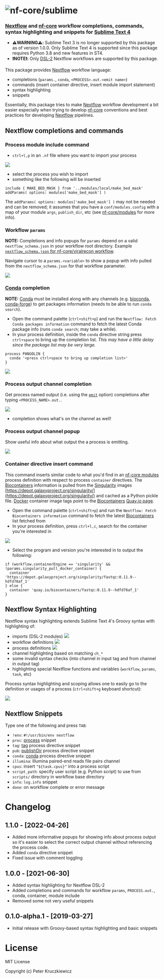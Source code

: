 # ![nf-core/sublime](images/nfcore-sublime_logo.png)

### [Nextflow] and [nf-core] workflow completions, commands, syntax highlighting and snippets for [Sublime Text 4]

- **⚠️WARNING⚠️:** Sublime Text 3 is no longer supported by this package as of version 1.0.0. Only Sublime Text 4 is supported since this package requires Python 3.8 and new features in ST4.
- **❗NOTE❗:** Only [DSL-2] Nextflow workflows are supported by this package.

This package provides [Nextflow] workflow language:

- completions (`params.`, `conda`, `<PROCESS>.out.<emit name>`)
- commands (insert container directive, insert module import statement)
- syntax highlighting
- snippets

Essentially, this package tries to make [Nextflow] workflow development a bit easier especially when trying to develop [nf-core] conventions and best practices for developing [Nextflow] pipelines.

## Nextflow completions and commands

### Process module include command

- `ctrl+l,p` in an `.nf` file where you want to import your process

![](images/include-process-command-quick-menu.png)

- select the process you wish to import
- something like the following will be inserted

```nextflow
include { MAKE_BED_MASK } from '../modules/local/make_bed_mask' addParams( options: modules['make_bed_mask'] )
```

The `addParams( options: modules['make_bed_mask'] )` may not be needed and can be removed; it assumes that you have a `conf/modules.config` with a map of your module `args`, `publish_dir`, etc (see [nf-core/modules](https://github.com/nf-core/modules#module-parameters) for more info).

### Workflow `params`

**NOTE:** Completions and info popups for `params` depend on a valid `nextflow_schema.json` in your workflow root directory. Example [`nextflow_schema.json` for nf-core/viralrecon workflow](https://github.com/nf-core/viralrecon/blob/master/nextflow_schema.json).

Navigate cursor to a `params.<variable>` to show a popup with info pulled from the `nextflow_schema.json` for that workflow parameter.

![](images/params-popup-nf-core-viralrecon.png)

### [Conda] completion

**NOTE:** [Conda] must be installed along with any channels (e.g. [bioconda], [conda-forge]) to get packages information (needs to be able to run `conda search`).

- Open the command palette (`ctrl+shift+p`) and run the `Nextflow: Fetch Conda packages information` command to fetch the latest Conda package info (runs `conda search`; may take a while).
- In your process definition, inside the `conda` directive string press `ctrl+space` to bring up the completion list. *This may have a little delay since the package list may be very large.*

```nextflow
process PANGOLIN {
  conda '<press ctrl+space to bring up completion list>'
}
```

![](images/conda-completion.png)

### Process output channel completion

Get process named output (i.e. using the [`emit`](https://www.nextflow.io/docs/latest/dsl2.html#process-named-output) option) completions after typing `<PROCESS_NAME>.out.`.

![](images/process-out-completion-nf-core-viralrecon.png)

- completion shows what's on the channel as well!

### Process output channel popup

Show useful info about what output the a process is emitting.

![](images/process-out-popup-nf-core-viralrecon.png)

### Container directive insert command

This command inserts similar code to what you'd find in an [nf-core modules](https://github.com/nf-core/modules) process definition with respect to process `container` directives. The [Biocontainers] information is pulled from the [Singularity][] images [https://depot.galaxyproject.org/singularity/](https://depot.galaxyproject.org/singularity/) and cached as a Python pickle file. [Docker] container image tags point to the [Biocontainers][] [Quay.io page](https://quay.io/organization/biocontainers).

- Open the command palette (`ctrl+shift+p`) and run the `Nextflow: Fetch Biocontainers information` command to fetch the latest [Biocontainers] list fetched from
- In your process definition, press `ctrl+l,c`, search for the container you're interested in

![](images/container-command-quick-menu.png)

- Select the program and version you're interested in to output the following:

```nextflow
if (workflow.containerEngine == 'singularity' && !params.singularity_pull_docker_container) {
  container 'https://depot.galaxyproject.org/singularity/fastqc:0.11.9--hdfd78af_1'
} else {
  container 'quay.io/biocontainers/fastqc:0.11.9--hdfd78af_1'
}
```

## Nextflow Syntax Highlighting

Nextflow syntax highlighting extends Sublime Text 4's Groovy syntax with highlighting of:

- imports (DSL-2 modules)
  ![](images/syntax-highlighting-module-imports-nf-core-viralrecon.png)
- workflow definitions
  ![](images/syntax-highlighting-workflow-def-nf-core-viralrecon.png)
- process definitions
  ![](images/syntax-highlighting-process-def-nf-core-viralrecon.png)
- channel highlighting based on matching `ch_*`
- some invalid syntax checks (into channel in input tag and from channel in output tag)
- highlighting special Nextflow functions and variables (`workflow`, `params`, `task`, etc)

Process syntax highlighting and scoping allows one to easily go to the definition  or usages of a process (`ctrl+shift+g` keyboard shortcut):

![](images/goto-process-definition.png)

## Nextflow Snippets

Type one of the following and press `TAB`:

- `!env`: `#!/usr/bin/env nextflow`
- `proc`: [process](https://www.nextflow.io/docs/latest/process.html) snippet
- `tag`: [tag](https://www.nextflow.io/docs/latest/process.html#tag) process directive snippet
- `pub`: [publishDir](https://www.nextflow.io/docs/latest/process.html#publishdir) process directive snippet
- `conda`: [conda](https://www.nextflow.io/docs/edge/process.html#conda) process directive snippet
- `illumina`: Illumina paired-end reads file pairs channel
- `cpus`: insert `"${task.cpus}"` into a process script
- `script_path`: specify user script (e.g. Python script) to use from `scripts/` directory in workflow base directory
- `info`: `log.info` snippet
- `done`: on workflow complete or error message

# Changelog

## 1.1.0 - [2022-04-26]

- Added more informative popups for showing info about process output so it's easier to select the correct output channel without referencing the process code.
- Added `conda` directive snippet
- Fixed issue with comment toggling

## 1.0.0 - [2021-06-30]

- Added syntax highlighting for Nextflow DSL-2
- Added completions and commands for workflow `params`, `PROCESS.out.`, conda, container, module include
- Removed some not very useful snippets

## 0.1.0-alpha.1 - [2019-03-27]

- Initial release with Groovy-based syntax highlighting and basic snippets

[DSL-2]: https://www.nextflow.io/docs/latest/dsl2.html
[Nextflow]: https://www.nextflow.io/
[nf-core]: https://nf-co.re/
[Conda]: https://docs.conda.io/en/latest/
[bioconda]: https://bioconda.github.io/
[conda-forge]: https://conda-forge.org/
[Singularity]: https://sylabs.io/guides/3.7/user-guide/quick_start.html
[Docker]: https://www.docker.com/
[Sublime Text 4]: http://www.sublimetext.com/
[Biocontainers]: https://biocontainers.pro/

# License

MIT License

Copyright (c) Peter Kruczkiewicz
